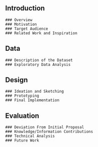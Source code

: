 ## Introduction
    ### Overview
    ### Motivation
    ### Target Audience
    ### Related Work and Inspiration
## Data
    ### Description of the Dataset
    ### Exploratory Data Analysis
## Design
    ### Ideation and Sketching
    ### Prototyping
    ### Final Implementation
## Evaluation
    ### Deviation From Initial Proposal
    ### Knowledge/Information Contributions
    ### Technical Analysis
    ### Future Work